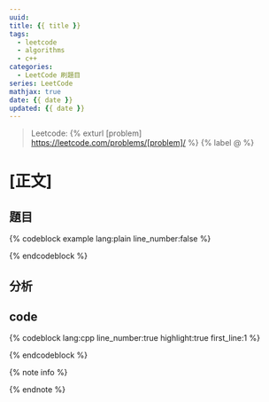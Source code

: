 ```yaml
---
uuid:
title: {{ title }}
tags:
  - leetcode
  - algorithms
  - c++
categories:
  - LeetCode 刷題目
series: LeetCode
mathjax: true
date: {{ date }}
updated: {{ date }}
---
```


> Leetcode: {% exturl [problem] https://leetcode.com/problems/[problem]/ %} {% label @ %}

<!--more-->

# [正文]

## 題目

{% codeblock example lang:plain line_number:false %}

{% endcodeblock %}

## 分析

## code
{% codeblock lang:cpp line_number:true highlight:true first_line:1 %}

{% endcodeblock %}

{% note info %}

{% endnote %}
